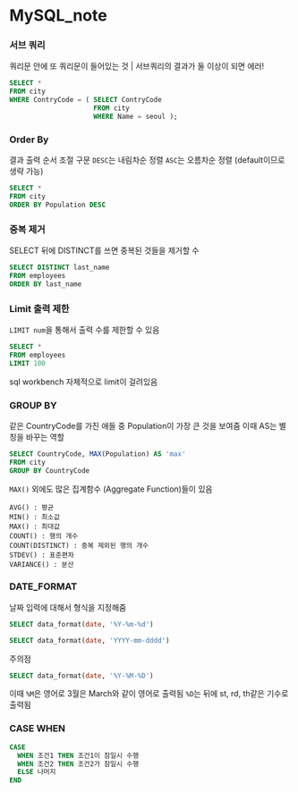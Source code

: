 # MySQL_note

### 서브 쿼리

쿼리문 안에 또 쿼리문이 들어있는 것
| 서브쿼리의 결과가 둘 이상이 되면 에러!

```sql
SELECT *
FROM city
WHERE ContryCode = ( SELECT ContryCode
                     FROM city
                     WHERE Name = seoul );

```

### Order By

결과 출력 순서 조절 구문
`DESC`는 내림차순 정렬
`ASC`는 오름차순 정렬 (default이므로 생략 가능)


```sql
SELECT *
FROM city
ORDER BY Population DESC

```

### 중복 제거

SELECT 뒤에 DISTINCT를 쓰면 중복된 것들을 제거할 수 

```sql
SELECT DISTINCT last_name
FROM employees
ORDER BY last_name
```

### Limit 출력 제한

`LIMIT num`을 통해서 출력 수를 제한할 수 있음

```sql
SELECT *
FROM employees
LIMIT 100
```

sql workbench 자체적으로 limit이 걸려있음

### GROUP BY

같은 CountryCode를 가진 애들 중 Population이 가장 큰 것을 보여줌
이때 AS는 별칭을 바꾸는 역할

```sql
SELECT CountryCode, MAX(Population) AS 'max'
FROM city
GROUP BY CountryCode
```

`MAX()` 외에도 많은 집계함수 (Aggregate Function)들이 있음

```
AVG() : 평균
MIN() : 최소값
MAX() : 최대값
COUNT() : 행의 개수
COUNT(DISTINCT) : 중복 제외된 행의 개수
STDEV() : 표준편차
VARIANCE() : 분산
```

### DATE_FORMAT

날짜 입력에 대해서 형식을 지정해줌
```sql
SELECT data_format(date, '%Y-%m-%d')
```

```sql
SELECT data_format(date, 'YYYY-mm-dddd')
```

주의점 

```sql
SELECT data_format(date, '%Y-%M-%D')
```
이때 `%M`은 영어로 3월은 March와 같이 영어로 출력됨
`%D`는 뒤에 st, rd, th같은 기수로 출력됨

### CASE WHEN

```sql
CASE
  WHEN 조건1 THEN 조건1이 참일시 수행
  WHEN 조건2 THEN 조건2가 참일시 수행
  ELSE 나머지 
END
```

